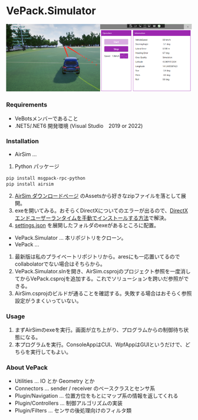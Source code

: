 # VePack.Simulator

![sim.png](/sim.png)

### Requirements

* VeBotsメンバーであること
* .NET5/.NET6 開発環境 (Visual Studio　2019 or 2022)

### Installation

* AirSim ...  
1. Python パッケージ
```
pip install msgpack-rpc-python
pip install airsim
```
2. [AirSim ダウンロードページ](https://github.com/Microsoft/AirSim/releases) のAssetsから好きなzipファイルを落として展開。
3. exeを開いてみる。おそらくDirectXについてのエラーが出るので、[DirectX エンドユーザーランタイムを手動でインストールする方法](https://faq.tsukumo.co.jp/index.php?solution_id=1321)で解決。
4. [settings.json](/AirSim/settings.json) を展開したフォルダのexeがあるところに配置。

* VePack.Simulator ... 本リポジトリをクローン。
* VePack ... 
1. 最新版は私のプライベートリポジトリから。aresにも一応置いてるのでcollabolatorでない場合はそちらから。
2. VePack.Simulator.slnを開き、AirSim.csprojのプロジェクト参照を一度消してからVePack.csprojを追加する。これでソリューションを跨いだ参照ができる。
3. AirSim.csprojのビルドが通ることを確認する。失敗する場合はおそらく参照設定がうまくいっていない。


### Usage

1. まずAirSimのexeを実行。画面が立ち上がり、プログラムからの制御待ち状態になる。
2. 本プログラムを実行。ConsoleAppはCUI、WpfAppはGUIというだけで、どちらを実行してもよい。

### About VePack
* Utilities ... IO とか Geometry とか
* Connectors ... sender / receiver のベースクラスとセンサ系
* Plugin/Navigation ... 位置方位をもとにマップ系の情報を返してくれる
* Plugin/Controllers ... 制御アルゴリズムの実装
* Plugin/Filters ... センサの後処理向けのフィルタ類
